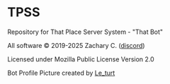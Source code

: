 # TPSS
Repository for That Place Server System - "That Bot"

All software © 2019-2025 Zachary C. ([discord](https://discordapp.com/users/306938348361220097))

Licensed under Mozilla Public License Version 2.0

Bot Profile Picture created by [Le_turt](https://discordapp.com/users/515044068015734815)
